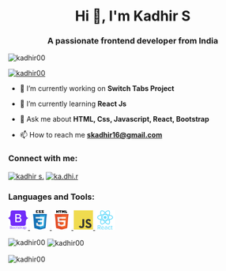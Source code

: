<h1 align="center">Hi 👋, I'm Kadhir S</h1>
<h3 align="center">A passionate frontend developer from India</h3>

<p align="left"> <img src="https://komarev.com/ghpvc/?username=kadhir00&label=Profile%20views&color=0e75b6&style=flat" alt="kadhir00" /> </p>

<p align="left"> <a href="https://github.com/ryo-ma/github-profile-trophy"><img src="https://github-profile-trophy.vercel.app/?username=kadhir00" alt="kadhir00" /></a> </p>

- 🔭 I’m currently working on **Switch Tabs Project**

- 🌱 I’m currently learning **React Js**

- 💬 Ask me about **HTML, Css, Javascript, React, Bootstrap**

- 📫 How to reach me **skadhir16@gmail.com**

<h3 align="left">Connect with me:</h3>
<p align="left">
<a href="https://linkedin.com/in/kadhir s." target="blank"><img align="center" src="https://raw.githubusercontent.com/rahuldkjain/github-profile-readme-generator/master/src/images/icons/Social/linked-in-alt.svg" alt="kadhir s." height="30" width="40" /></a>
<a href="https://instagram.com/ka.dhi.r" target="blank"><img align="center" src="https://raw.githubusercontent.com/rahuldkjain/github-profile-readme-generator/master/src/images/icons/Social/instagram.svg" alt="ka.dhi.r" height="30" width="40" /></a>
</p>

<h3 align="left">Languages and Tools:</h3>
<p align="left"> <a href="https://getbootstrap.com" target="_blank" rel="noreferrer"> <img src="https://raw.githubusercontent.com/devicons/devicon/master/icons/bootstrap/bootstrap-plain-wordmark.svg" alt="bootstrap" width="40" height="40"/> </a> <a href="https://www.w3schools.com/css/" target="_blank" rel="noreferrer"> <img src="https://raw.githubusercontent.com/devicons/devicon/master/icons/css3/css3-original-wordmark.svg" alt="css3" width="40" height="40"/> </a> <a href="https://www.w3.org/html/" target="_blank" rel="noreferrer"> <img src="https://raw.githubusercontent.com/devicons/devicon/master/icons/html5/html5-original-wordmark.svg" alt="html5" width="40" height="40"/> </a> <a href="https://developer.mozilla.org/en-US/docs/Web/JavaScript" target="_blank" rel="noreferrer"> <img src="https://raw.githubusercontent.com/devicons/devicon/master/icons/javascript/javascript-original.svg" alt="javascript" width="40" height="40"/> </a> <a href="https://reactjs.org/" target="_blank" rel="noreferrer"> <img src="https://raw.githubusercontent.com/devicons/devicon/master/icons/react/react-original-wordmark.svg" alt="react" width="40" height="40"/> </a> </p>

<p><img align="left" src="https://github-readme-stats.vercel.app/api/top-langs?username=kadhir00&show_icons=true&locale=en&layout=compact" alt="kadhir00" /></p>

<p>&nbsp;<img align="center" src="https://github-readme-stats.vercel.app/api?username=kadhir00&show_icons=true&locale=en" alt="kadhir00" /></p>

<p><img align="center" src="https://github-readme-streak-stats.herokuapp.com/?user=kadhir00&" alt="kadhir00" /></p>

